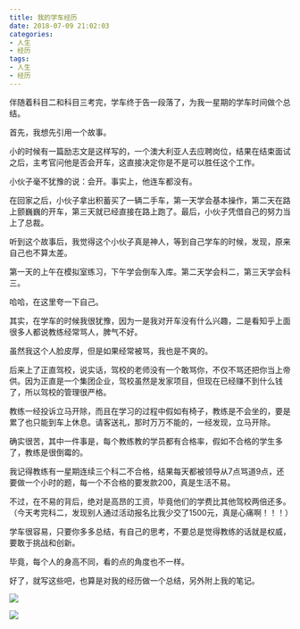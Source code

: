 ```yaml
---
title: 我的学车经历
date: 2018-07-09 21:02:03
categories:
- 人生
- 经历
tags:
- 人生
- 经历
---
```

伴随着科目二和科目三考完，学车终于告一段落了，为我一星期的学车时间做个总结。

<!-- more -->

首先，我想先引用一个故事。

小的时候有一篇励志文是这样写的，一个澳大利亚人去应聘岗位，结果在结束面试之后，主考官问他是否会开车，这直接决定你是不是可以胜任这个工作。

小伙子毫不犹豫的说：会开。事实上，他连车都没有。

在回家之后，小伙子拿出积蓄买了一辆二手车，第一天学会基本操作，第二天在路上颤巍巍的开车，第三天就已经直接在路上跑了。最后，小伙子凭借自己的努力当上了总裁。

听到这个故事后，我觉得这个小伙子真是神人，等到自己学车的时候，发现，原来自己也不算太差。

第一天的上午在模拟室练习，下午学会倒车入库。第二天学会科二，第三天学会科三。

哈哈，在这里夸一下自己。

其实，在学车的时候我很犹豫，因为一是我对开车没有什么兴趣，二是看知乎上面很多人都说教练经常骂人，脾气不好。

虽然我这个人脸皮厚，但是如果经常被骂，我也是不爽的。

后来上了正直驾校，说实话，驾校的老师没有一个敢骂你，不仅不骂还把你当上帝供。因为正直是一个集团企业，驾校虽然是发家项目，但现在已经赚不到什么钱了，所以驾校的管理很严格。

教练一经投诉立马开除，而且在学习的过程中假如有椅子，教练是不会坐的，要是累了也只能到车上休息。请客送礼，那时万万不能的，一经发现，立马开除。

确实很苦，其中一件事是，每个教练教的学员都有合格率，假如不合格的学生多了，教练是很倒霉的。

我记得教练有一星期连续三个科二不合格，结果每天都被领导从7点骂道9点，还要做一个小时的题，每一个不合格的要发款200，真是生活不易。

不过，在不易的背后，绝对是高昂的工资，毕竟他们的学费比其他驾校两倍还多。（今天考完科二，发现别人通过活动报名比我少交了1500元，真是心痛啊！！！）

学车很容易，只要你多多总结，有自己的思考，不要总是觉得教练的话就是权威，要敢于挑战和创新。

毕竟，每个人的身高不同，看的点的角度也不一样。

好了，就写这些吧，也算是对我的经历做一个总结，另外附上我的笔记。

![](/images/life/0_0.jpg)

![](/images/life/0_1.jpg)
